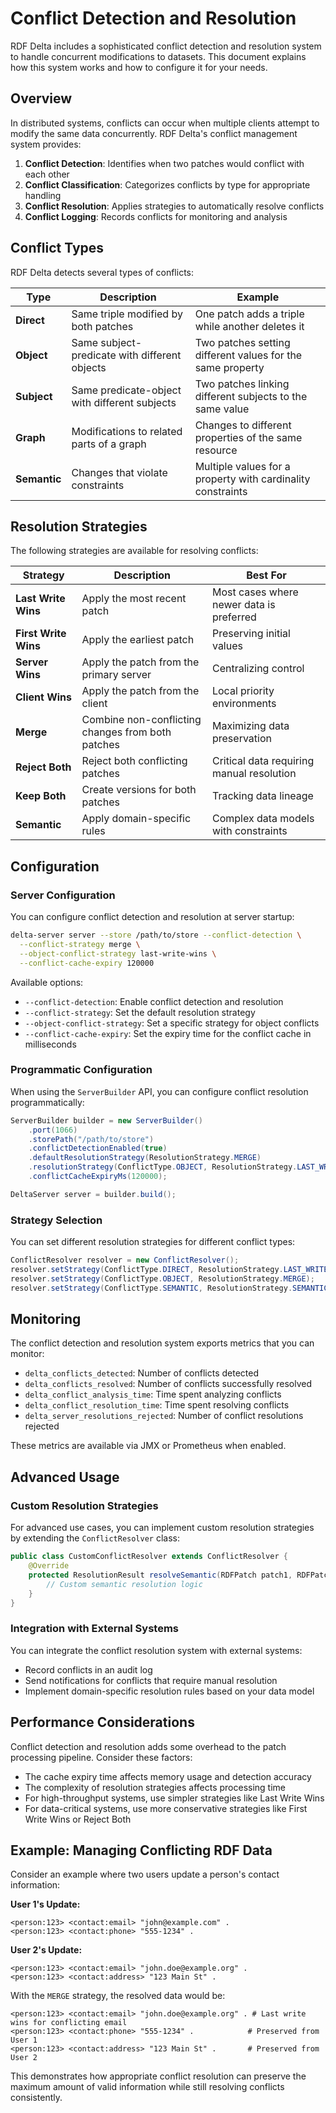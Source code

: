 # Conflict Detection and Resolution

RDF Delta includes a sophisticated conflict detection and resolution system to handle concurrent modifications to datasets. This document explains how this system works and how to configure it for your needs.

## Overview

In distributed systems, conflicts can occur when multiple clients attempt to modify the same data concurrently. RDF Delta's conflict management system provides:

1. **Conflict Detection**: Identifies when two patches would conflict with each other
2. **Conflict Classification**: Categorizes conflicts by type for appropriate handling
3. **Conflict Resolution**: Applies strategies to automatically resolve conflicts
4. **Conflict Logging**: Records conflicts for monitoring and analysis

## Conflict Types

RDF Delta detects several types of conflicts:

| Type | Description | Example |
|------|-------------|---------|
| **Direct** | Same triple modified by both patches | One patch adds a triple while another deletes it |
| **Object** | Same subject-predicate with different objects | Two patches setting different values for the same property |
| **Subject** | Same predicate-object with different subjects | Two patches linking different subjects to the same value |
| **Graph** | Modifications to related parts of a graph | Changes to different properties of the same resource |
| **Semantic** | Changes that violate constraints | Multiple values for a property with cardinality constraints |

## Resolution Strategies

The following strategies are available for resolving conflicts:

| Strategy | Description | Best For |
|----------|-------------|----------|
| **Last Write Wins** | Apply the most recent patch | Most cases where newer data is preferred |
| **First Write Wins** | Apply the earliest patch | Preserving initial values |
| **Server Wins** | Apply the patch from the primary server | Centralizing control |
| **Client Wins** | Apply the patch from the client | Local priority environments |
| **Merge** | Combine non-conflicting changes from both patches | Maximizing data preservation |
| **Reject Both** | Reject both conflicting patches | Critical data requiring manual resolution |
| **Keep Both** | Create versions for both patches | Tracking data lineage |
| **Semantic** | Apply domain-specific rules | Complex data models with constraints |

## Configuration

### Server Configuration

You can configure conflict detection and resolution at server startup:

```bash
delta-server server --store /path/to/store --conflict-detection \
  --conflict-strategy merge \
  --object-conflict-strategy last-write-wins \
  --conflict-cache-expiry 120000
```

Available options:
- `--conflict-detection`: Enable conflict detection and resolution
- `--conflict-strategy`: Set the default resolution strategy
- `--object-conflict-strategy`: Set a specific strategy for object conflicts
- `--conflict-cache-expiry`: Set the expiry time for the conflict cache in milliseconds

### Programmatic Configuration

When using the `ServerBuilder` API, you can configure conflict resolution programmatically:

```java
ServerBuilder builder = new ServerBuilder()
    .port(1066)
    .storePath("/path/to/store")
    .conflictDetectionEnabled(true)
    .defaultResolutionStrategy(ResolutionStrategy.MERGE)
    .resolutionStrategy(ConflictType.OBJECT, ResolutionStrategy.LAST_WRITE_WINS)
    .conflictCacheExpiryMs(120000);

DeltaServer server = builder.build();
```

### Strategy Selection

You can set different resolution strategies for different conflict types:

```java
ConflictResolver resolver = new ConflictResolver();
resolver.setStrategy(ConflictType.DIRECT, ResolutionStrategy.LAST_WRITE_WINS);
resolver.setStrategy(ConflictType.OBJECT, ResolutionStrategy.MERGE);
resolver.setStrategy(ConflictType.SEMANTIC, ResolutionStrategy.SEMANTIC);
```

## Monitoring

The conflict detection and resolution system exports metrics that you can monitor:

- `delta_conflicts_detected`: Number of conflicts detected
- `delta_conflicts_resolved`: Number of conflicts successfully resolved
- `delta_conflict_analysis_time`: Time spent analyzing conflicts
- `delta_conflict_resolution_time`: Time spent resolving conflicts
- `delta_server_resolutions_rejected`: Number of conflict resolutions rejected

These metrics are available via JMX or Prometheus when enabled.

## Advanced Usage

### Custom Resolution Strategies

For advanced use cases, you can implement custom resolution strategies by extending the `ConflictResolver` class:

```java
public class CustomConflictResolver extends ConflictResolver {
    @Override
    protected ResolutionResult resolveSemantic(RDFPatch patch1, RDFPatch patch2) {
        // Custom semantic resolution logic
    }
}
```

### Integration with External Systems

You can integrate the conflict resolution system with external systems:

- Record conflicts in an audit log
- Send notifications for conflicts that require manual resolution
- Implement domain-specific resolution rules based on your data model

## Performance Considerations

Conflict detection and resolution adds some overhead to the patch processing pipeline. Consider these factors:

- The cache expiry time affects memory usage and detection accuracy
- The complexity of resolution strategies affects processing time
- For high-throughput systems, use simpler strategies like Last Write Wins
- For data-critical systems, use more conservative strategies like First Write Wins or Reject Both

## Example: Managing Conflicting RDF Data

Consider an example where two users update a person's contact information:

**User 1's Update:**
```
<person:123> <contact:email> "john@example.com" .
<person:123> <contact:phone> "555-1234" .
```

**User 2's Update:**
```
<person:123> <contact:email> "john.doe@example.org" .
<person:123> <contact:address> "123 Main St" .
```

With the `MERGE` strategy, the resolved data would be:
```
<person:123> <contact:email> "john.doe@example.org" . # Last write wins for conflicting email
<person:123> <contact:phone> "555-1234" .            # Preserved from User 1
<person:123> <contact:address> "123 Main St" .       # Preserved from User 2
```

This demonstrates how appropriate conflict resolution can preserve the maximum amount of valid information while still resolving conflicts consistently.